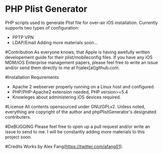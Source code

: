# PHP Plist Generator
PHP scripts used to generate Plist file for over-air iOS installation.
Currently supports two types of configuration:
* PPTP VPN
* LDAP/Email
Adding more materials soon...

#Contribution
As everyone knows, that Apple is having awefully written developement guide for their plist/mobileconfig files. If you have any iOS MDM/iOS Enterprise management papers, please feel free to write an issue and/or send them directly to me at frjalex[at]github.com.

#Installation Requirements
* Apache 2 webserver properly running on a Linux host and configured.
* PHP/PHP-Apache2 extension needed, PHP version>=5.4
* Knowleges about administering iOS devices required.

#License
All contents opensourced under GNU/GPLv2.
Unless noted, everything are copyright of the author and phpPlistGenerator's designated contributers.

#DeBUGGING
Please feel free to open up a pull request and/or write an issue to send to me. I will be constantly adding more materials to this project soon.

#Credits
Works by Alex Fang(https://twitter.com/afang01).
